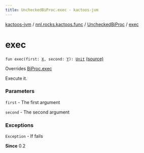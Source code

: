 ```yaml
---
title: UncheckedBiProc.exec - kactoos-jvm
---
```


[kactoos-jvm](../../index.html) / [nnl.rocks.kactoos.func](../index.html) / [UncheckedBiProc](index.html) / [exec](./exec.html)

# exec

`fun exec(first: `[`X`](index.html#X)`, second: `[`Y`](index.html#Y)`): `[`Unit`](https://kotlinlang.org/api/latest/jvm/stdlib/kotlin/-unit/index.html) [(source)](https://github.com/neonailol/kactoos/blob/master/kactoos-jvm/src/main/kotlin/nnl/rocks/kactoos/func/UncheckedBiProc.kt#L19)

Overrides [BiProc.exec](../../nnl.rocks.kactoos/-bi-proc/exec.html)

Execute it.

### Parameters

`first` - The first argument

`second` - The second argument

### Exceptions

`Exception` - If fails

**Since**
0.2

